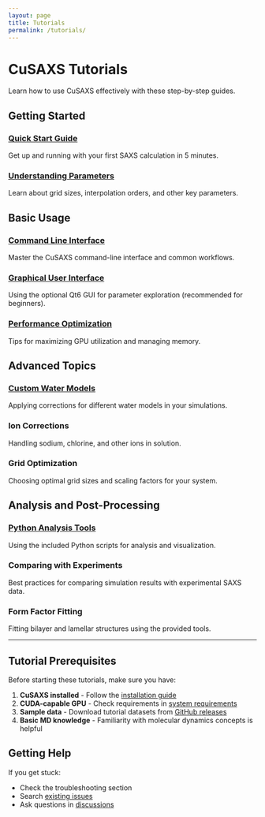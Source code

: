 ```yaml
---
layout: page
title: Tutorials
permalink: /tutorials/
---
```


# CuSAXS Tutorials

Learn how to use CuSAXS effectively with these step-by-step guides.

## Getting Started

### [Quick Start Guide](tutorials/quick-start/)
Get up and running with your first SAXS calculation in 5 minutes.

### [Understanding Parameters](tutorials/parameters/) 
Learn about grid sizes, interpolation orders, and other key parameters.

## Basic Usage

### [Command Line Interface](tutorials/command-line/)
Master the CuSAXS command-line interface and common workflows.

### [Graphical User Interface](tutorials/gui-tutorial/)
Using the optional Qt6 GUI for parameter exploration (recommended for beginners).

### [Performance Optimization](tutorials/performance/)
Tips for maximizing GPU utilization and managing memory.

## Advanced Topics

### [Custom Water Models](tutorials/water-models/)
Applying corrections for different water models in your simulations.

### Ion Corrections
Handling sodium, chlorine, and other ions in solution.

### Grid Optimization
Choosing optimal grid sizes and scaling factors for your system.

## Analysis and Post-Processing

### [Python Analysis Tools](tutorials/python-analysis/)
Using the included Python scripts for analysis and visualization.

### Comparing with Experiments
Best practices for comparing simulation results with experimental SAXS data.

### Form Factor Fitting
Fitting bilayer and lamellar structures using the provided tools.

---

## Tutorial Prerequisites

Before starting these tutorials, make sure you have:

1. **CuSAXS installed** - Follow the [installation guide](about#installation)
2. **CUDA-capable GPU** - Check requirements in [system requirements](about#system-requirements)  
3. **Sample data** - Download tutorial datasets from [GitHub releases](https://github.com/your-username/CuSAXS/releases)
4. **Basic MD knowledge** - Familiarity with molecular dynamics concepts is helpful

## Getting Help

If you get stuck:
- Check the troubleshooting section
- Search [existing issues](https://github.com/your-username/CuSAXS/issues)
- Ask questions in [discussions](https://github.com/your-username/CuSAXS/discussions)